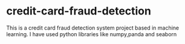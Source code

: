 # credit-card-fraud-detection

This is a credit card fraud detection system project based in machine learning. I have used python libraries like numpy,panda and seaborn
